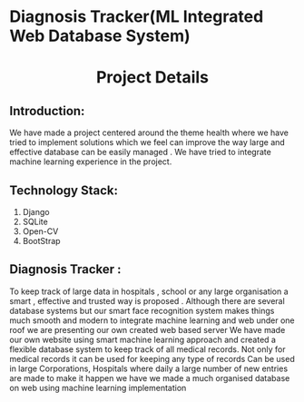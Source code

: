 # Diagnosis Tracker(ML Integrated Web Database System)
<h1 align="center">Project Details</h1>
<p align="center">
</p>




## Introduction:
  We have made a project centered around the theme health where we have tried to implement solutions which we feel can improve the way large and effective database can be easily managed . We have tried to integrate machine learning experience in the project.
  

## Technology Stack:
  1) Django
  2) SQLite
  3) Open-CV
  4) BootStrap
  

## Diagnosis Tracker :
To keep track of large data in hospitals , school or any large organisation a smart , effective and trusted way is proposed . Although there are several database systems but our smart face recognition system makes things much smooth and modern to integrate machine learning and web under one roof we are presenting 
our own created web based server
We have made our own website using smart machine learning approach and created a flexible database system to keep track of all medical records. Not only for medical records it can be used for keeping any type of records Can be used in large Corporations, Hospitals where daily a large number of new entries are made to make it happen we have we made a much organised database on web using machine learning implementation
